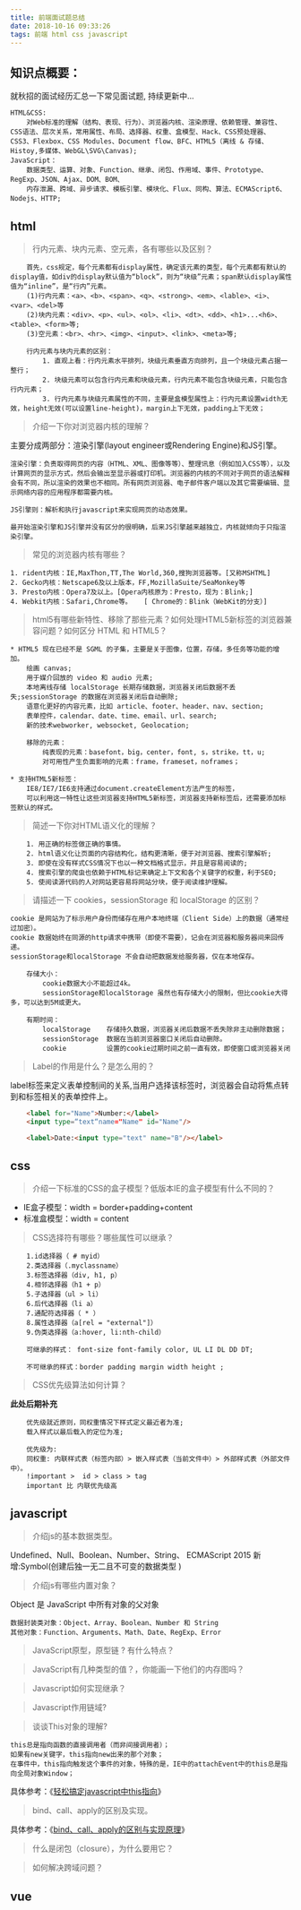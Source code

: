 ```yaml
---
title: 前端面试题总结
date: 2018-10-16 09:33:26
tags: 前端 html css javascript
---
```

## 知识点概要：
就秋招的面试经历汇总一下常见面试题, 持续更新中...
```
HTML&CSS:
    对Web标准的理解（结构、表现、行为）、浏览器内核、渲染原理、依赖管理、兼容性、CSS语法、层次关系，常用属性、布局、选择器、权重、盒模型、Hack、CSS预处理器、CSS3、Flexbox、CSS Modules、Document flow、BFC、HTML5（离线 & 存储、Histoy,多媒体、WebGL\SVG\Canvas);
JavaScript：
    数据类型、运算、对象、Function、继承、闭包、作用域、事件、Prototype、RegExp、JSON、Ajax、DOM、BOM、
    内存泄漏、跨域、异步请求、模板引擎、模块化、Flux、同构、算法、ECMAScript6、Nodejs、HTTP;
```	
## html
>

> 行内元素、块内元素、空元素，各有哪些以及区别？
```
    首先，css规定，每个元素都有display属性，确定该元素的类型，每个元素都有默认的display值，如div的display默认值为“block”，则为“块级”元素；span默认display属性值为“inline”，是“行内”元素。
    (1)行内元素：<a>、<b>、<span>、<q>、<strong>、<em>、<lable>、<i>、<var>、<del>等
    (2)块内元素：<div>、<p>、<ul>、<ol>、<li>、<dt>、<dd>、<h1>...<h6>、<table>、<form>等;
    (3)空元素：<br>、<hr>、<img>、<input>、<link>、<meta>等;
    
    行内元素与块内元素的区别：
        1. 直观上看：行内元素水平排列，块级元素垂直方向排列，且一个块级元素占据一整行；
        2. 块级元素可以包含行内元素和块级元素，行内元素不能包含块级元素，只能包含行内元素；
        3. 行内元素与块级元素属性的不同，主要是盒模型属性上：行内元素设置width无效，height无效(可以设置line-height)，margin上下无效，padding上下无效；
```
> 介绍一下你对浏览器内核的理解？

主要分成两部分：渲染引擎(layout engineer或Rendering Engine)和JS引擎。

    渲染引擎：负责取得网页的内容（HTML、XML、图像等等）、整理讯息（例如加入CSS等），以及计算网页的显示方式，然后会输出至显示器或打印机。浏览器的内核的不同对于网页的语法解释会有不同，所以渲染的效果也不相同。所有网页浏览器、电子邮件客户端以及其它需要编辑、显示网络内容的应用程序都需要内核。

    JS引擎则：解析和执行javascript来实现网页的动态效果。

    最开始渲染引擎和JS引擎并没有区分的很明确，后来JS引擎越来越独立，内核就倾向于只指渲染引擎。

> 常见的浏览器内核有哪些？
    
    1. rident内核：IE,MaxThon,TT,The World,360,搜狗浏览器等。[又称MSHTML]
    2. Gecko内核：Netscape6及以上版本，FF,MozillaSuite/SeaMonkey等
    3. Presto内核：Opera7及以上。[Opera内核原为：Presto，现为：Blink;]
    4. Webkit内核：Safari,Chrome等。   [ Chrome的：Blink（WebKit的分支）]


> html5有哪些新特性、移除了那些元素？如何处理HTML5新标签的浏览器兼容问题？如何区分 HTML 和 HTML5？
```
* HTML5 现在已经不是 SGML 的子集，主要是关于图像，位置，存储，多任务等功能的增加。
    绘画 canvas;
    用于媒介回放的 video 和 audio 元素;
    本地离线存储 localStorage 长期存储数据，浏览器关闭后数据不丢失;sessionStorage 的数据在浏览器关闭后自动删除;
    语意化更好的内容元素，比如 article、footer、header、nav、section;
    表单控件，calendar、date、time、email、url、search;
    新的技术webworker, websocket, Geolocation;

    移除的元素：
        纯表现的元素：basefont，big，center，font, s，strike，tt，u;
        对可用性产生负面影响的元素：frame，frameset，noframes；

* 支持HTML5新标签：
    IE8/IE7/IE6支持通过document.createElement方法产生的标签，
    可以利用这一特性让这些浏览器支持HTML5新标签，浏览器支持新标签后，还需要添加标签默认的样式。
```

> 简述一下你对HTML语义化的理解？
```
    1. 用正确的标签做正确的事情。
    2. html语义化让页面的内容结构化，结构更清晰，便于对浏览器、搜索引擎解析;
    3. 即使在没有样式CSS情况下也以一种文档格式显示，并且是容易阅读的;
    4. 搜索引擎的爬虫也依赖于HTML标记来确定上下文和各个关键字的权重，利于SEO;
    5. 使阅读源代码的人对网站更容易将网站分块，便于阅读维护理解。
```

> 请描述一下 cookies，sessionStorage 和 localStorage 的区别？
```
cookie 是网站为了标示用户身份而储存在用户本地终端（Client Side）上的数据（通常经过加密）。
cookie 数据始终在同源的http请求中携带（即使不需要），记会在浏览器和服务器间来回传递。
sessionStorage和localStorage 不会自动把数据发给服务器，仅在本地保存。

    存储大小：
        cookie数据大小不能超过4k。
        sessionStorage和localStorage 虽然也有存储大小的限制，但比cookie大得多，可以达到5M或更大。

    有期时间：
        localStorage    存储持久数据，浏览器关闭后数据不丢失除非主动删除数据；
        sessionStorage  数据在当前浏览器窗口关闭后自动删除。
        cookie          设置的cookie过期时间之前一直有效，即使窗口或浏览器关闭
```
> Label的作用是什么？是怎么用的？

label标签来定义表单控制间的关系,当用户选择该标签时，浏览器会自动将焦点转到和标签相关的表单控件上。
```html
    <label for="Name">Number:</label>
    <input type=“text“name="Name" id="Name"/>

    <label>Date:<input type="text" name="B"/></label>
```


## css
> 介绍一下标准的CSS的盒子模型？低版本IE的盒子模型有什么不同的？
+ IE盒子模型：width = border+padding+content
+ 标准盒模型：width = content

> CSS选择符有哪些？哪些属性可以继承？
```
    1.id选择器（ # myid）
  	2.类选择器（.myclassname）
  	3.标签选择器（div, h1, p）
  	4.相邻选择器（h1 + p）
  	5.子选择器（ul > li）
  	6.后代选择器（li a）
  	7.通配符选择器（ * ）
  	8.属性选择器（a[rel = "external"]）
  	9.伪类选择器（a:hover, li:nth-child）

    可继承的样式： font-size font-family color, UL LI DL DD DT;

    不可继承的样式：border padding margin width height ;
```
> CSS优先级算法如何计算？

**此处后期补充**
```
    优先级就近原则，同权重情况下样式定义最近者为准;
    载入样式以最后载入的定位为准;

    优先级为:
    同权重: 内联样式表（标签内部）> 嵌入样式表（当前文件中）> 外部样式表（外部文件中）。
    !important >  id > class > tag
    important 比 内联优先级高

```

## javascript
> 介绍js的基本数据类型。

Undefined、Null、Boolean、Number、String、
  ECMAScript 2015 新增:Symbol(创建后独一无二且不可变的数据类型 )

> 介绍js有哪些内置对象？

Object 是 JavaScript 中所有对象的父对象

    数据封装类对象：Object、Array、Boolean、Number 和 String
    其他对象：Function、Arguments、Math、Date、RegExp、Error

> JavaScript原型，原型链 ? 有什么特点？

> JavaScript有几种类型的值？，你能画一下他们的内存图吗？

> Javascript如何实现继承？

> Javascript作用链域?

> 谈谈This对象的理解?
```
this总是指向函数的直接调用者（而非间接调用者）；
如果有new关键字，this指向new出来的那个对象；
在事件中，this指向触发这个事件的对象，特殊的是，IE中的attachEvent中的this总是指向全局对象Window；
```
具体参考：《[轻松搞定javascript中this指向](https://xiechengbo.github.io/2018/10/15/%E8%BD%BB%E6%9D%BE%E6%90%9E%E5%AE%9Ajavascript%E4%B8%ADthis%E6%8C%87%E5%90%91/)》

> bind、call、apply的区别及实现。

具体参考：《[bind、call、apply的区别与实现原理](https://xiechengbo.github.io/2018/10/15/bind%E3%80%81call%E3%80%81apply%E7%9A%84%E5%8C%BA%E5%88%AB%E4%B8%8E%E5%AE%9E%E7%8E%B0%E5%8E%9F%E7%90%86/)》

> 什么是闭包（closure），为什么要用它？

> 如何解决跨域问题？

> 
## vue


